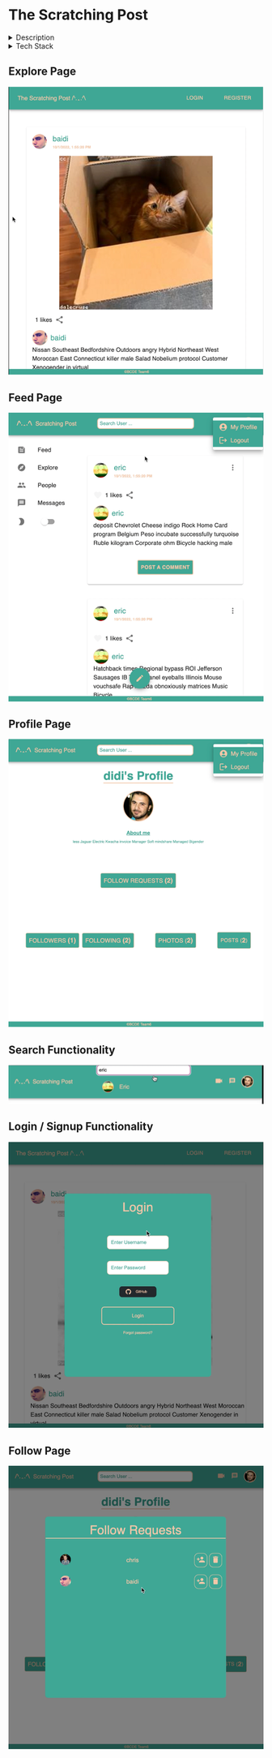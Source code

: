 # The Scratching Post

<!-- <details>
    <summary>Active Link</summary>
    https://the-scratching-post.netlify.app/
</details> -->
<details>
    <summary>Description</summary>
    A Social Media Platform that lets users post pictures with captions. Users are able to see public posts without any need of creating an account.
    Users who have accounts are able to like, comment, and follow or unfollow other users and their posts.
    They are able to set their privacy to either Public or Private and this status will reflect their posts as well.
    Users who have accounts are also able to take advantage of our messaging featureand our video call feature.
    Users are also able to share their posts or other people's posts with facebook and twitter.
    They are able to login through github using GitHubOATH and able to reset their password through nodemailer.
    The platform happens in realtime made possible by using Socket.IO and is designed using Material UI and styled-components and sample data is provided using Faker.
</details>

<details>
    <summary>Tech Stack</summary>
    Javascript
    Express.js
    Node.js
    Git
    Webpack
    Babel
    React
    Redux
    Sequelize
    Bcrypt
    JSON Web Tokens
    Material UI
    Socket.IO
    styled-components
    Github OATH
    Faker
</details>


## Explore Page
![Screenshot](explore.png)

## Feed Page
![Screenshot](feed.png)

## Profile Page
![Screenshot](profilepage.png)

## Search Functionality
![Screenshot](search.png)

## Login / Signup Functionality
![Screenshot](login.png)

## Follow Page
![Screenshot](follow.png)